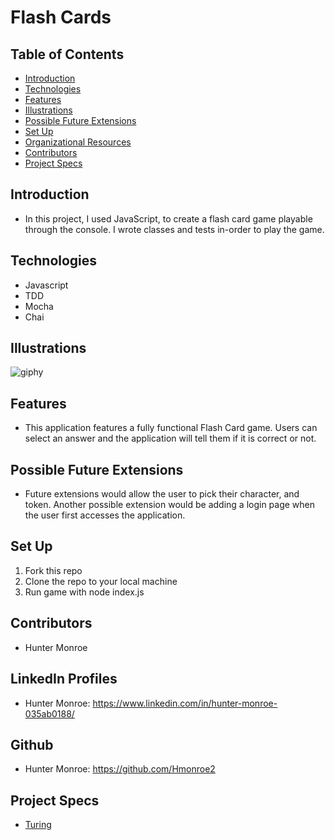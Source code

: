 # Flash Cards
## Table of Contents
  - [Introduction](#introduction)
  - [Technologies](#technologies)
  - [Features](#features)
  - [Illustrations](#illustrations)
  - [Possible Future Extensions](#possible-future-extensions)
  - [Set Up](#set-up)
  - [Organizational Resources](#organizational-resources)
  - [Contributors](#contributors)
  - [Project Specs](#project-specs)
## Introduction
  - In this project, I used JavaScript, to create a flash card game playable through the console. I wrote classes and tests in-order to play the game.
## Technologies
  - Javascript
  - TDD
  - Mocha
  - Chai
## Illustrations

![giphy](https://user-images.githubusercontent.com/102885322/186781099-8ad8a9fd-2ef5-4739-9104-c3e017bd43ad.gif)

## Features
  - This application features a fully functional Flash Card game. Users can select an answer and the application will tell them if it is correct or not.
## Possible Future Extensions
  - Future extensions would allow the user to pick their character, and token. Another possible extension would be adding a login page when the user first accesses the application.
## Set Up
1. Fork this repo
2. Clone the repo to your local machine
3. Run game with node index.js

## Contributors
  - Hunter Monroe
## LinkedIn Profiles
  - Hunter Monroe: https://www.linkedin.com/in/hunter-monroe-035ab0188/
## Github
  - Hunter Monroe: https://github.com/Hmonroe2
## Project Specs
 - [Turing](https://frontend.turing.edu/projects/flash-cards.html)

